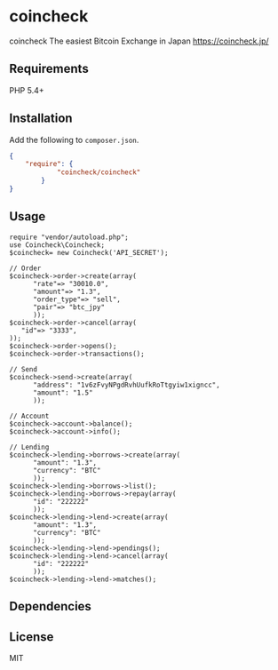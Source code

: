# coincheck 

coincheck
The easiest Bitcoin Exchange in Japan
https://coincheck.jp/


## Requirements

PHP 5.4+

## Installation

Add the following to `composer.json`.

```json
{
    "require": {
            "coincheck/coincheck"
        }
}
```

## Usage

```
require "vendor/autoload.php";
use Coincheck\Coincheck;
$coincheck= new Coincheck('API_SECRET');

// Order
$coincheck->order->create(array(
      "rate"=> "30010.0",
      "amount"=> "1.3",
      "order_type"=> "sell",
      "pair"=> "btc_jpy"
      ));
$coincheck->order->cancel(array(
   "id"=> "3333",
));
$coincheck->order->opens();
$coincheck->order->transactions();

// Send
$coincheck->send->create(array(
      "address": "1v6zFvyNPgdRvhUufkRoTtgyiw1xigncc",
      "amount": "1.5"
      ));

// Account
$coincheck->account->balance();
$coincheck->account->info();

// Lending
$coincheck->lending->borrows->create(array(
      "amount": "1.3",
      "currency": "BTC"
      ));
$coincheck->lending->borrows->list();
$coincheck->lending->borrows->repay(array(
      "id": "222222"
      ));
$coincheck->lending->lend->create(array(
      "amount": "1.3",
      "currency": "BTC"
      ));
$coincheck->lending->lend->pendings();
$coincheck->lending->lend->cancel(array(
      "id": "222222"
      ));
$coincheck->lending->lend->matches();
```


## Dependencies

## License
MIT

